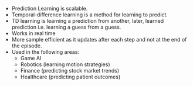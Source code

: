 
- Prediction Learning is scalable. 
- Temporal-difference learning is a method for learning to predict.
- TD learning is learning a prediction from another, later, learned prediction i.e. learning a guess from a guess.
- Works in real time
- More sample efficient as it updates after each step and not at the end of the episode.
- Used in the following areas:
	- Game AI
	- Robotics (learning motion strategies)
	- Finance (predicting stock market trends)
	- Healthcare (predicting patient outcomes)